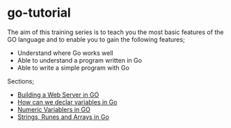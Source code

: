 # go-tutorial
The aim of this training series is to teach you the most basic features of the GO language and to enable you to gain the following features;

* Understand where Go works well
* Able to understand a program written in Go
* Able to write a simple program with Go

Sections;

* <a href="https://github.com/omrcm/go-tutorial/tree/main/hello.web">
    Building a Web Server in GO </a>
* <a href="">How can we declar variables in Go</a>
* <a href="">Numeric Variablers in GO</a>
* <a href="">Strings, Runes and Arrays in Go</a>
